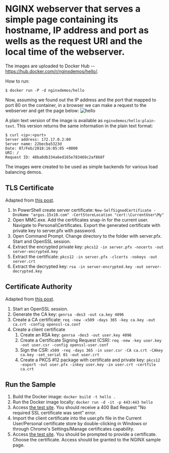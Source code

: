 
# NGINX webserver that serves a simple page containing its hostname, IP address and port as wells as the request URI and the local time of the webserver.

The images are uploaded to Docker Hub -- https://hub.docker.com/r/nginxdemos/hello/.

How to run:
```
$ docker run -P -d nginxdemos/hello
```

Now, assuming we found out the IP address and the port that mapped to port 80 on the container, in a browser we can make a request to the webserver and get the page below: ![hello](hello.png)

A plain text version of the image is available as `nginxdemos/hello:plain-text`. This version returns the same information in the plain text format:
```
$ curl <ip>:<port>
Server address: 172.17.0.2:80
Server name: 22becba5323d
Date: 07/Feb/2018:16:05:05 +0000
URI: /
Request ID: 48ba0db334a6ed165e783469c2af868f
```

The images were created to be used as simple backends for various load balancing demos.

## TLS Certificate

Adapted from [this post](https://www.markbrilman.nl/2011/08/howto-convert-a-pfx-to-a-seperate-key-crt-file/).

1. In PowerShell create server certificate: `New-SelfSignedCertificate -DnsName "argus.15x10.com" -CertStoreLocation "cert:\CurrentUser\My"`
2. Open MMC.exe. Add the certificates snap-in for the current user. Navigate to Personal\Certificates. Export the generated certificate with private key to server.pfx with password.
3. Open Command Prompt. Change directory to the folder with server.pfx. Start and OpenSSL session.
4. Extract the encrypted private key: `pkcs12 -in server.pfx -nocerts -out server-encrypted.key`
5. Extract the certificate: `pkcs12 -in server.pfx -clcerts -nokeys -out server.crt`
6. Extract the decrypted key: `rsa -in server-encrypted.key -out server-decrypted.key`

## Certificate Authority

Adapted from [this post](https://fardog.io/blog/2017/12/30/client-side-certificate-authentication-with-nginx/).

1. Start an OpenSSL session.
2. Generate the CA key: `genrsa -des3 -out ca.key 4096`
3. Create a CA certificate: `req -new -x509 -days 365 -key ca.key -out ca.crt -config openssl-ca.conf`
4. Create a client certificate
    1. Create an RSA key: `genrsa -des3 -out user.key 4096`
    2. Create a Certificate Signing Request (CSR): `req -new -key user.key -out user.csr -config openssl-user.conf`
    3. Sign the CSR: `x509 -req -days 365 -in user.csr -CA ca.crt -CAkey ca.key -set_serial 01 -out user.crt`
    4. Create a PKCS #12 package with certificate and private key: `pkcs12 -export -out user.pfx -inkey user.key -in user.crt -certfile ca.crt`

## Run the Sample

1. Build the Docker image: `docker build -t hello .`
2. Run the Docker image locally: `docker run -d -it -p 443:443 hello`
3. Access [the test site](https://localhost/). You should receive a 400 Bad Request "No required SSL certificate was sent" error.
4. Import the client certificate into the user.pfx file in the Current User/Personal certificate store by double-clicking in Windows or through Chrome's Settings/Manage certificates capability.
5. Access [the test site](https://localhost/). You should be prompted to provide a certificate. Choose the certificate. Access should be granted to the NGINX sample page.

